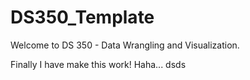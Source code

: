 # DS350_Template

Welcome to DS 350 - Data Wrangling and Visualization.

Finally I have make this work! Haha... dsds